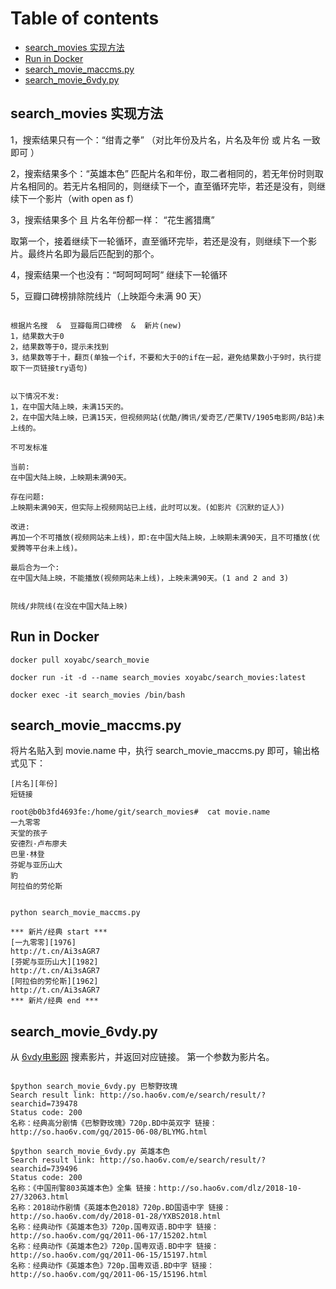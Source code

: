 Table of contents
=================

<!--ts-->
* [search_movies 实现方法](#search_movies-实现方法)
* [Run in Docker](#run-in-docker)
* [search_movie_maccms.py](#search_movie_maccmspy)
* [search_movie_6vdy.py](#search_movie_6vdypy)

<!-- Added by: root, at: 2020-05-17T23:31+0800 -->

<!--te-->



## search_movies 实现方法

1，搜索结果只有一个：“绀青之拳”
（对比年份及片名，片名及年份 或 片名 一致即可 ）

2，搜索结果多个：“英雄本色”
匹配片名和年份，取二者相同的，若无年份时则取片名相同的。若无片名相同的，则继续下一个，直至循环完毕，若还是没有，则继续下一个影片（with open as f）

3，搜索结果多个 且 片名年份都一样： “花生酱猎鹰”

取第一个，接着继续下一轮循环，直至循环完毕，若还是没有，则继续下一个影片。最终片名即为最后匹配到的那个。

4，搜索结果一个也没有：“呵呵呵呵呵”
继续下一轮循环

5，豆瓣口碑榜排除院线片（上映距今未满 90 天）

```

根据片名搜  &  豆瓣每周口碑榜  &  新片(new)
1，结果数大于0
2，结果数等于0，提示未找到
3，结果数等于十，翻页(单独一个if，不要和大于0的if在一起，避免结果数小于9时，执行提取下一页链接try语句)


以下情况不发:
1，在中国大陆上映，未满15天的。
2，在中国大陆上映，已满15天，但视频网站(优酷/腾讯/爱奇艺/芒果TV/1905电影网/B站)未上线的。

不可发标准

当前:
在中国大陆上映，上映期未满90天。

存在问题:
上映期未满90天，但实际上视频网站已上线，此时可以发。(如影片《沉默的证人》)

改进:
再加一个不可播放(视频网站未上线)，即:在中国大陆上映，上映期未满90天，且不可播放(优爱腾等平台未上线)。

最后合为一个:
在中国大陆上映，不能播放(视频网站未上线)，上映未满90天。(1 and 2 and 3)


院线/非院线(在没在中国大陆上映)
```

## Run in Docker

```shell
docker pull xoyabc/search_movie

docker run -it -d --name search_movies xoyabc/search_movies:latest

docker exec -it search_movies /bin/bash
```

## search_movie_maccms.py

将片名贴入到 movie.name 中，执行 search_movie_maccms.py 即可，输出格式见下：
```plain
[片名][年份]
短链接
```

```shell
root@b0b3fd4693fe:/home/git/search_movies#  cat movie.name 
一九零零
天堂的孩子
安德烈·卢布廖夫
巴里·林登
芬妮与亚历山大
豹
阿拉伯的劳伦斯


python search_movie_maccms.py

*** 新片/经典 start ***
[一九零零][1976]
http://t.cn/Ai3sAGR7
[芬妮与亚历山大][1982]
http://t.cn/Ai3sAGR7
[阿拉伯的劳伦斯][1962]
http://t.cn/Ai3sAGR7
*** 新片/经典 end ***
```

## search_movie_6vdy.py

从 [6vdy电影网](http://www.hao6v.com/) 搜素影片，并返回对应链接。 第一个参数为影片名。

```shell

$python search_movie_6vdy.py 巴黎野玫瑰
Search result link: http://so.hao6v.com/e/search/result/?searchid=739478
Status code: 200
名称：经典高分剧情《巴黎野玫瑰》720p.BD中英双字 链接：http://so.hao6v.com/gq/2015-06-08/BLYMG.html

$python search_movie_6vdy.py 英雄本色
Search result link: http://so.hao6v.com/e/search/result/?searchid=739496
Status code: 200
名称：《中国刑警803英雄本色》全集 链接：http://so.hao6v.com/dlz/2018-10-27/32063.html
名称：2018动作剧情《英雄本色2018》720p.BD国语中字 链接：http://so.hao6v.com/dy/2018-01-28/YXBS2018.html
名称：经典动作《英雄本色3》720p.国粤双语.BD中字 链接：http://so.hao6v.com/gq/2011-06-17/15202.html
名称：经典动作《英雄本色2》720p.国粤双语.BD中字 链接：http://so.hao6v.com/gq/2011-06-15/15197.html
名称：经典动作《英雄本色》720p.国粤双语.BD中字 链接：http://so.hao6v.com/gq/2011-06-15/15196.html

```
